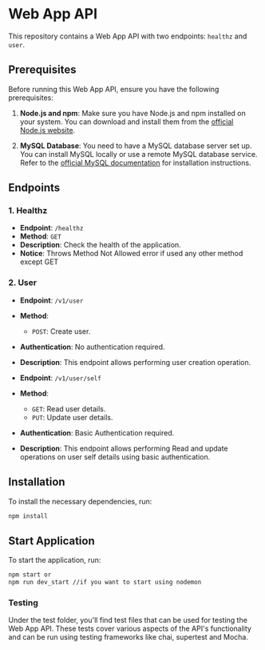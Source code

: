 # Web App API

This repository contains a Web App API with two endpoints: `healthz` and `user`.

## Prerequisites

Before running this Web App API, ensure you have the following prerequisites:

1. **Node.js and npm**: Make sure you have Node.js and npm installed on your system. You can download and install them from the [official Node.js website](https://nodejs.org/).

2. **MySQL Database**: You need to have a MySQL database server set up. You can install MySQL locally or use a remote MySQL database service. Refer to the [official MySQL documentation](https://dev.mysql.com/doc/) for installation instructions.

## Endpoints

### 1. Healthz

- **Endpoint**: `/healthz`
- **Method**: `GET`
- **Description**: Check the health of the application.
- **Notice**: Throws Method Not Allowed error if used any other method except GET

### 2. User

- **Endpoint**: `/v1/user`
- **Method**: 
  - `POST`: Create user.
- **Authentication**: No authentication required.
- **Description**: This endpoint allows performing user creation operation.

- **Endpoint**: `/v1/user/self`
- **Method**: 
  - `GET`: Read user details.
  - `PUT`: Update user details.
- **Authentication**: Basic Authentication required.
- **Description**: This endpoint allows performing Read and update operations on user self details using basic authentication.

## Installation

To install the necessary dependencies, run:

```bash
npm install
```

## Start Application

To start the application, run:

```bash
npm start or
npm run dev_start //if you want to start using nodemon
```

### Testing
Under the test folder, you'll find test files that can be used for testing the Web App API. These tests cover various aspects of the API's functionality and can be run using testing frameworks like chai, supertest and Mocha.